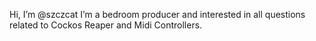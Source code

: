 Hi, I’m @szczcat
I’m a bedroom producer and interested in all questions related to Cockos Reaper and Midi Controllers.


<!---
szczcat/szczcat is a ✨ special ✨ repository because its `README.md` (this file) appears on your GitHub profile.
You can click the Preview link to take a look at your changes.
--->
